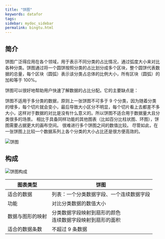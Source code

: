 ```yaml
---
title: "饼图"
keywords: datafor
tags:
sidebar: mydoc_sidebar
permalink: bingtu.html
---
```



## 简介

饼图广泛得应用在各个领域，用于表示不同分类的占比情况，通过弧度大小来对比各种分类。饼图通过将一个圆饼按照分类的占比划分成多个区块，整个圆饼代表数据的总量，每个区块（圆弧）表示该分类占总体的比例大小，所有区块（圆弧）的加和等于 100%。

饼图可以很好地帮助用户快速了解数据的占比分配。它的主要缺点是：

饼图不适用于多分类的数据，原则上一张饼图不可多于 9 个分类，因为随着分类的增多，每个切片就会变小，最后导致大小区分不明显，每个切片看上去都差不多大小，这样对于数据的对比是没有什么意义的。所以饼图不适合用于数据量大且分类很多的场景。
相比于具备同样功能的其他图表（比如百分比柱状图、环图），饼图需要占据更大的画布空间。
很难进行多个饼图之间的数值比较。
尽管如此，在一张饼图上比较一个数据系列上各个分类的大小占比还是很方便高效的。

![饼图](https://datafor123.github.io/images/shujuzujian/bingtu/1.png)

## 构成

![饼图构成](https://datafor123.github.io/images/shujuzujian/bingtu/2.png)

| 图表类型         | 饼图                                                         |
| ---------------- | ------------------------------------------------------------ |
| 适合的数据       | 列表：一个分类数据字段、一个连续数据字段                     |
| 功能             | 对比分类数据的数值大小                                       |
| 数据与图形的映射 | 分类数据字段映射到扇形的颜色<br/>连续数据字段映射到扇形的面积 |
| 适合的数据条数   | 不超过 9 条数据                                              |




